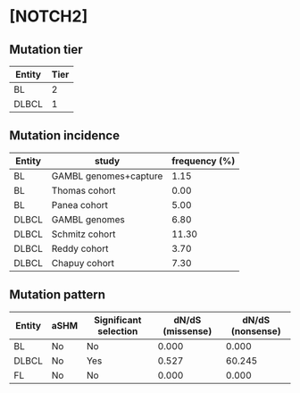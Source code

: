 # [NOTCH2]

## Mutation tier

|Entity|Tier|
|------|----|
|BL    |2   |
|DLBCL |1   |

## Mutation incidence

|Entity|study                |frequency (%)|
|------|---------------------|-------------|
|BL    |GAMBL genomes+capture| 1.15        |
|BL    |Thomas cohort        | 0.00        |
|BL    |Panea cohort         | 5.00        |
|DLBCL |GAMBL genomes        | 6.80        |
|DLBCL |Schmitz cohort       |11.30        |
|DLBCL |Reddy cohort         | 3.70        |
|DLBCL |Chapuy cohort        | 7.30        |

## Mutation pattern

|Entity|aSHM|Significant selection|dN/dS (missense)|dN/dS (nonsense)|
|------|----|---------------------|----------------|----------------|
|BL    |No  |No                   |0.000           | 0.000          |
|DLBCL |No  |Yes                  |0.527           |60.245          |
|FL    |No  |No                   |0.000           | 0.000          |

